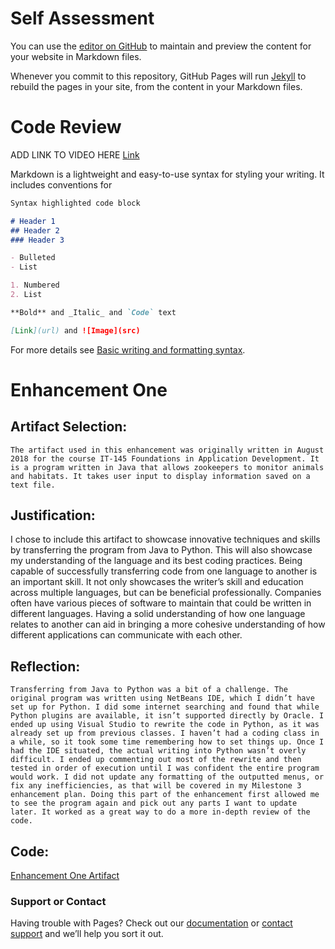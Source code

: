 # Self Assessment

You can use the [editor on GitHub](https://github.com/acaprio/acaprio.github.io/edit/main/index.md) to maintain and preview the content for your website in Markdown files.

Whenever you commit to this repository, GitHub Pages will run [Jekyll](https://jekyllrb.com/) to rebuild the pages in your site, from the content in your Markdown files.

# Code Review

ADD LINK TO VIDEO HERE
[Link](url)

Markdown is a lightweight and easy-to-use syntax for styling your writing. It includes conventions for

```markdown
Syntax highlighted code block

# Header 1
## Header 2
### Header 3

- Bulleted
- List

1. Numbered
2. List

**Bold** and _Italic_ and `Code` text

[Link](url) and ![Image](src)
```

For more details see [Basic writing and formatting syntax](https://docs.github.com/en/github/writing-on-github/getting-started-with-writing-and-formatting-on-github/basic-writing-and-formatting-syntax).

# Enhancement One

## Artifact Selection:
	The artifact used in this enhancement was originally written in August 2018 for the course IT-145 Foundations in Application Development. It is a program written in Java that allows zookeepers to monitor animals and habitats. It takes user input to display information saved on a text file. 

## Justification:
I chose to include this artifact to showcase innovative techniques and skills by transferring the program from Java to Python. This will also showcase my understanding of the language and its best coding practices. Being capable of successfully transferring code from one language to another is an important skill. It not only showcases the writer’s skill and education across multiple languages, but can be beneficial professionally. Companies often have various pieces of software to maintain that could be written in different languages. Having a solid understanding of how one language relates to another can aid in bringing a more cohesive understanding of how different applications can communicate with each other. 

## Reflection:
	Transferring from Java to Python was a bit of a challenge. The original program was written using NetBeans IDE, which I didn’t have set up for Python. I did some internet searching and found that while Python plugins are available, it isn’t supported directly by Oracle. I ended up using Visual Studio to rewrite the code in Python, as it was already set up from previous classes. I haven’t had a coding class in a while, so it took some time remembering how to set things up. Once I had the IDE situated, the actual writing into Python wasn’t overly difficult. I ended up commenting out most of the rewrite and then tested in order of execution until I was confident the entire program would work. I did not update any formatting of the outputted menus, or fix any inefficiencies, as that will be covered in my Milestone 3 enhancement plan. Doing this part of the enhancement first allowed me to see the program again and pick out any parts I want to update later. It worked as a great way to do a more in-depth review of the code. 

## Code:
[Enhancement One Artifact](https://github.com/acaprio/acaprio.github.io/tree/main/Enhancement%20One)

### Support or Contact

Having trouble with Pages? Check out our [documentation](https://docs.github.com/categories/github-pages-basics/) or [contact support](https://support.github.com/contact) and we’ll help you sort it out.
